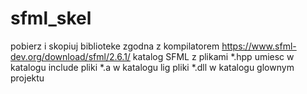 # sfml_skel

pobierz i skopiuj biblioteke zgodna z kompilatorem 
https://www.sfml-dev.org/download/sfml/2.6.1/
katalog SFML z plikami *.hpp umiesc w katalogu include
pliki *.a w katalogu lig
pliki *.dll w katalogu glownym projektu